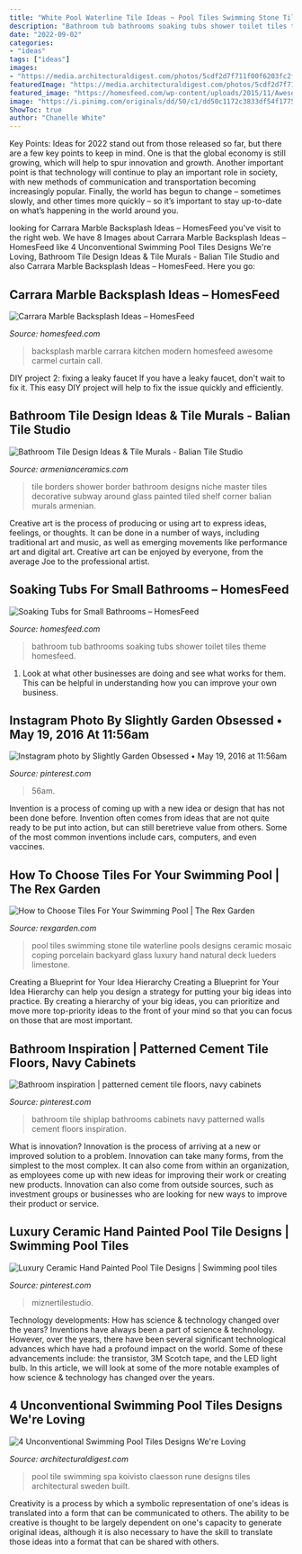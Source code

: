 ```yaml
---
title: "White Pool Waterline Tile Ideas ~ Pool Tiles Swimming Stone Tile Waterline Pools Designs Ceramic Mosaic Coping Porcelain Backyard Glass Luxury Hand Natural Deck Lueders Limestone"
description: "Bathroom tub bathrooms soaking tubs shower toilet tiles theme homesfeed"
date: "2022-09-02"
categories:
- "ideas"
tags: ["ideas"]
images:
- "https://media.architecturaldigest.com/photos/5cdf2d7f711f00f6203fc2f1/master/w_1600%2Cc_limit/Claesson-Koivisto-Rune-Pool.jpg"
featuredImage: "https://media.architecturaldigest.com/photos/5cdf2d7f711f00f6203fc2f1/master/w_1600%2Cc_limit/Claesson-Koivisto-Rune-Pool.jpg"
featured_image: "https://homesfeed.com/wp-content/uploads/2015/11/Awesome-Modern-Kitchen-Set-With-Marble-Backsplash-Carrara.jpg"
image: "https://i.pinimg.com/originals/dd/50/c1/dd50c1172c3833df54f17755ec994beb.jpg"
ShowToc: true
author: "Chanelle White"
---
```



Key Points:
Ideas for 2022 stand out from those released so far, but there are a few key points to keep in mind. One is that the global economy is still growing, which will help to spur innovation and growth. Another important point is that technology will continue to play an important role in society, with new methods of communication and transportation becoming increasingly popular. Finally, the world has begun to change – sometimes slowly, and other times more quickly – so it’s important to stay up-to-date on what’s happening in the world around you.

	

		
looking for Carrara Marble Backsplash Ideas – HomesFeed you've visit to the right web. We have 8 Images about Carrara Marble Backsplash Ideas – HomesFeed like 4 Unconventional Swimming Pool Tiles Designs We&#039;re Loving, Bathroom Tile Design Ideas &amp; Tile Murals - Balian Tile Studio and also Carrara Marble Backsplash Ideas – HomesFeed. Here you go:
		
    
## Carrara Marble Backsplash Ideas – HomesFeed

<img loading=lazy src="https://homesfeed.com/wp-content/uploads/2015/11/Awesome-Modern-Kitchen-Set-With-Marble-Backsplash-Carrara.jpg" onerror="this.onerror=null;this.src='https://tse3.mm.bing.net/th?id=OIP.u4Pd1KiizWK5zsmI--WLcQHaJ4&amp;pid=15.1';" alt="Carrara Marble Backsplash Ideas – HomesFeed">

_Source: homesfeed.com_

>backsplash marble carrara kitchen modern homesfeed awesome carmel curtain call. 

	

DIY project 2: fixing a leaky faucet
If you have a leaky faucet, don't wait to fix it. This easy DIY project will help to fix the issue quickly and efficiently.

    
## Bathroom Tile Design Ideas &amp; Tile Murals - Balian Tile Studio

<img loading=lazy src="https://armenianceramics.com/wp-content/uploads/2016/11/MAster-shower-tile-borders-863x1030.jpg" onerror="this.onerror=null;this.src='https://tse4.mm.bing.net/th?id=OIP.gYFrjHCQNdqlp88BL_QfMwHaI1&amp;pid=15.1';" alt="Bathroom Tile Design Ideas &amp; Tile Murals - Balian Tile Studio">

_Source: armenianceramics.com_

>tile borders shower border bathroom designs niche master tiles decorative subway around glass painted tiled shelf corner balian murals armenian. 

	

Creative art is the process of producing or using art to express ideas, feelings, or thoughts. It can be done in a number of ways, including traditional art and music, as well as emerging movements like performance art and digital art. Creative art can be enjoyed by everyone, from the average Joe to the professional artist.

    
## Soaking Tubs For Small Bathrooms – HomesFeed

<img loading=lazy src="https://homesfeed.com/wp-content/uploads/2015/05/white-theme-small-bathroom-with-standing-corner-tub-a-toilet-fixture-a-trash-basket-from-metal-white-ceramic-tiles-for-bathroom-wall-and-floors-white-shower-curtain-a-planted-showerhead-green-bathroom-mat.jpg" onerror="this.onerror=null;this.src='https://tse2.mm.bing.net/th?id=OIP.PqArJhyYMuZqHPmoeSVRkgHaK2&amp;pid=15.1';" alt="Soaking Tubs for Small Bathrooms – HomesFeed">

_Source: homesfeed.com_

>bathroom tub bathrooms soaking tubs shower toilet tiles theme homesfeed. 

	

1. Look at what other businesses are doing and see what works for them. This can be helpful in understanding how you can improve your own business. 

    
## Instagram Photo By Slightly Garden Obsessed • May 19, 2016 At 11:56am

<img loading=lazy src="https://i.pinimg.com/736x/b7/ab/5b/b7ab5ba2fd05446c1cc3a0934d77ff2d--black-tiles-outdoor-living.jpg" onerror="this.onerror=null;this.src='https://tse2.mm.bing.net/th?id=OIP.KIleomkEXKQYb22L8zltdAHaHa&amp;pid=15.1';" alt="Instagram photo by Slightly Garden Obsessed • May 19, 2016 at 11:56am">

_Source: pinterest.com_

>56am. 

	

Invention is a process of coming up with a new idea or design that has not been done before. Invention often comes from ideas that are not quite ready to be put into action, but can still beretrieve value from others. Some of the most common inventions include cars, computers, and even vaccines.

    
## How To Choose Tiles For Your Swimming Pool | The Rex Garden

<img loading=lazy src="https://rexgarden.com/wp-content/uploads/2018/12/2bd1826553878fe33582809dbbd3c2aa.jpg" onerror="this.onerror=null;this.src='https://tse1.mm.bing.net/th?id=OIP.oa6jJACAc2dV8lQTtN3DqgHaE2&amp;pid=15.1';" alt="How to Choose Tiles For Your Swimming Pool | The Rex Garden">

_Source: rexgarden.com_

>pool tiles swimming stone tile waterline pools designs ceramic mosaic coping porcelain backyard glass luxury hand natural deck lueders limestone. 

	

Creating a Blueprint for Your Idea Hierarchy
Creating a Blueprint for Your Idea Hierarchy can help you design a strategy for putting your big ideas into practice. By creating a hierarchy of your big ideas, you can prioritize and move more top-priority ideas to the front of your mind so that you can focus on those that are most important.

    
## Bathroom Inspiration | Patterned Cement Tile Floors, Navy Cabinets

<img loading=lazy src="https://i.pinimg.com/736x/78/e7/91/78e791af59634d9a7e4a0d3433d84484.jpg" onerror="this.onerror=null;this.src='https://tse3.mm.bing.net/th?id=OIP._07bnt2YchzEZlUMaVbwKAHaLH&amp;pid=15.1';" alt="Bathroom inspiration | patterned cement tile floors, navy cabinets">

_Source: pinterest.com_

>bathroom tile shiplap bathrooms cabinets navy patterned walls cement floors inspiration. 

	

What is innovation?
Innovation is the process of arriving at a new or improved solution to a problem. Innovation can take many forms, from the simplest to the most complex. It can also come from within an organization, as employees come up with new ideas for improving their work or creating new products. Innovation can also come from outside sources, such as investment groups or businesses who are looking for new ways to improve their product or service.

    
## Luxury Ceramic Hand Painted Pool Tile Designs | Swimming Pool Tiles

<img loading=lazy src="https://i.pinimg.com/originals/dd/50/c1/dd50c1172c3833df54f17755ec994beb.jpg" onerror="this.onerror=null;this.src='https://tse3.mm.bing.net/th?id=OIP.xHUC6J8GbC6jJEkL3fs3SQHaLH&amp;pid=15.1';" alt="Luxury Ceramic Hand Painted Pool Tile Designs | Swimming pool tiles">

_Source: pinterest.com_

>miznertilestudio. 

	

Technology developments: How has science & technology changed over the years?
Inventions have always been a part of science & technology. However, over the years, there have been several significant technological advances which have had a profound impact on the world. Some of these advancements include: the transistor, 3M Scotch tape, and the LED light bulb. In this article, we will look at some of the more notable examples of how science & technology has changed over the years.

    
## 4 Unconventional Swimming Pool Tiles Designs We&#039;re Loving

<img loading=lazy src="https://media.architecturaldigest.com/photos/5cdf2d7f711f00f6203fc2f1/master/w_1600%2Cc_limit/Claesson-Koivisto-Rune-Pool.jpg" onerror="this.onerror=null;this.src='https://tse1.mm.bing.net/th?id=OIP.uzmB99to6eGhhbzDaySo4AHaKg&amp;pid=15.1';" alt="4 Unconventional Swimming Pool Tiles Designs We&#039;re Loving">

_Source: architecturaldigest.com_

>pool tile swimming spa koivisto claesson rune designs tiles architectural sweden built. 

	

Creativity is a process by which a symbolic representation of one's ideas is translated into a form that can be communicated to others. The ability to be creative is thought to be largely dependent on one's capacity to generate original ideas, although it is also necessary to have the skill to translate those ideas into a format that can be shared with others.


